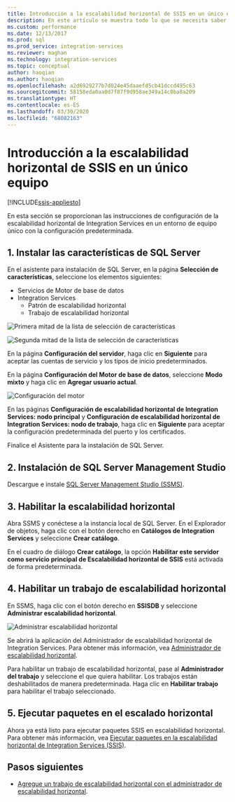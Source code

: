```yaml
---
title: Introducción a la escalabilidad horizontal de SSIS en un único equipo | Microsoft Docs
description: En este artículo se muestra todo lo que se necesita saber para empezar a trabajar con Escalabilidad horizontal de SSIS en un único equipo.
ms.custom: performance
ms.date: 12/13/2017
ms.prod: sql
ms.prod_service: integration-services
ms.reviewer: maghan
ms.technology: integration-services
ms.topic: conceptual
author: haoqian
ms.author: haoqian
ms.openlocfilehash: a2d6929277b7d024e45daaefd5cb41dccd495c63
ms.sourcegitcommit: 58158eda0aa0d7f87f9d958ae349a14c0ba8a209
ms.translationtype: HT
ms.contentlocale: es-ES
ms.lasthandoff: 03/30/2020
ms.locfileid: "68082163"
---
```

# <a name="get-started-with-integration-services-ssis-scale-out-on-a-single-computer"></a>Introducción a la escalabilidad horizontal de SSIS en un único equipo

[!INCLUDE[ssis-appliesto](../../includes/ssis-appliesto-ssvrpluslinux-asdb-asdw-xxx.md)]


En esta sección se proporcionan las instrucciones de configuración de la escalabilidad horizontal de Integration Services en un entorno de equipo único con la configuración predeterminada.

## <a name="1-install-sql-server-features"></a>1. Instalar las características de SQL Server
En el asistente para instalación de SQL Server, en la página **Selección de características**, seleccione los elementos siguientes:
-   Servicios de Motor de base de datos
-   Integration Services
    -   Patrón de escalabilidad horizontal
    -   Trabajo de escalabilidad horizontal

![Primera mitad de la lista de selección de características](media/feature-select-onebox1.PNG)

![Segunda mitad de la lista de selección de características](media/feature-select-onebox2.PNG)

En la página **Configuración del servidor**, haga clic en **Siguiente** para aceptar las cuentas de servicio y los tipos de inicio predeterminados.

En la página **Configuración del Motor de base de datos**, seleccione **Modo mixto** y haga clic en **Agregar usuario actual**. 

![Configuración del motor](media/engine-config.PNG)

En las páginas **Configuración de escalabilidad horizontal de Integration Services: nodo principal** y **Configuración de escalabilidad horizontal de Integration Services: nodo de trabajo**, haga clic en **Siguiente** para aceptar la configuración predeterminada del puerto y los certificados.

Finalice el Asistente para la instalación de SQL Server.

## <a name="2-install-sql-server-management-studio"></a>2. Instalación de SQL Server Management Studio

Descargue e instale [SQL Server Management Studio (SSMS)](../../ssms/download-sql-server-management-studio-ssms.md).

## <a name="3-enable-scale-out"></a>3. Habilitar la escalabilidad horizontal
Abra SSMS y conéctese a la instancia local de SQL Server.
En el Explorador de objetos, haga clic con el botón derecho en **Catálogos de Integration Services** y seleccione **Crear catálogo**.

En el cuadro de diálogo **Crear catálogo**, la opción **Habilitar este servidor como servicio principal de Escalabilidad horizontal de SSIS** está activada de forma predeterminada.

## <a name="4-enable-a-scale-out-worker"></a>4. Habilitar un trabajo de escalabilidad horizontal
En SSMS, haga clic con el botón derecho en **SSISDB** y seleccione **Administrar escalabilidad horizontal**. 

![Administrar escalabilidad horizontal](media/manage-scale-out.PNG)

Se abrirá la aplicación del Administrador de escalabilidad horizontal de Integration Services. Para obtener más información, vea [Administrador de escalabilidad horizontal](integration-services-ssis-scale-out-manager.md).

Para habilitar un trabajo de escalabilidad horizontal, pase al **Administrador del trabajo** y seleccione el que quiera habilitar. Los trabajos están deshabilitados de manera predeterminada. Haga clic en **Habilitar trabajo** para habilitar el trabajo seleccionado.

## <a name="5-run-packages-in-scale-out"></a>5. Ejecutar paquetes en el escalado horizontal
Ahora ya está listo para ejecutar paquetes SSIS en escalabilidad horizontal. Para obtener más información, vea [Ejecutar paquetes en la escalabilidad horizontal de Integration Services (SSIS)](run-packages-in-integration-services-ssis-scale-out.md).

## <a name="next-steps"></a>Pasos siguientes
-   [Agregue un trabajo de escalabilidad horizontal con el administrador de escalabilidad horizontal](add-scale-out-worker.md).
